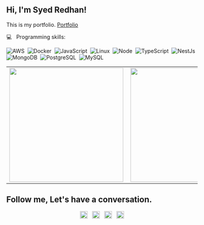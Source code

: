 
##  Hi, I'm Syed Redhan!

This is my portfolio. [Portfolio](https://redpulse96.github.io/red.me)

💻  &nbsp; Programming skills: <br/>


![AWS](https://img.shields.io/badge/-AWS-220052?style=flat&logoColor=fff&logo=amazon)&nbsp;
![Docker](https://img.shields.io/badge/-Docker-099cec?style=flat&logoColor=fff&logo=docker)&nbsp;
![JavaScript](https://img.shields.io/badge/-JavaScript-FEAE32?style=flat&logoColor=fff&logo=javascript)&nbsp;
![Linux](https://img.shields.io/badge/-Linux-f2930d?style=flat&logoColor=fff&logo=linux)&nbsp;
![Node](https://img.shields.io/badge/-Node.js-5B9856?style=flat&logoColor=fff&logo=node.js)&nbsp;
![TypeScript](https://img.shields.io/badge/-TypeScript-007ACC?style=flat&logoColor=fff&logo=typescript)&nbsp;
![NestJs](https://img.shields.io/badge/-Nest.js-ea2845?style=flat&logoColor=fff&logo=nestjs)&nbsp;
![MongoDB](https://img.shields.io/badge/-MongoDB-13aa52?style=flat&logoColor=fff&logo=mongodb)&nbsp;
![PostgreSQL](https://img.shields.io/badge/-PostgreSQL-336791?style=flat&logoColor=fff&logo=postgresql)&nbsp;
![MySQL](https://img.shields.io/badge/-MySQL-336791?style=flat&logoColor=fff&logo=MySQL)&nbsp;

<center>
  <table>
    <tr>
        <td><img width="300px" align="left" src="https://github-readme-stats.vercel.app/api?username=redpulse96&theme=dracula"/></td>
        <td><img width="300px" align="left" src="https://github-readme-stats.vercel.app/api/top-langs/?username=redpulse96&layout=compact&theme=dracula" /></td>
    </tr>   
  </table>
</center>  


## Follow me, Let's have a conversation.

<p align="center">
<a href="https://twitter.com/SyedRedhan" target="blank"><img align="center" src="https://cdn.jsdelivr.net/npm/simple-icons@3.0.1/icons/twitter.svg" alt="syedRedhan" height="20" width="20" /></a>
  &nbsp;
<a href="https://www.linkedin.com/in/redhan-syed-2a3722111/" target="blank"><img align="center" src="https://cdn.jsdelivr.net/npm/simple-icons@3.0.1/icons/linkedin.svg" alt="syedRedhan" height="20" width="20" /></a>
  &nbsp;
<a href="https://www.facebook.com/Dr.Redpulse" target="blank"><img align="center" src="https://cdn.jsdelivr.net/npm/simple-icons@3.0.1/icons/facebook.svg" alt="syedRedhan" height="20" width="20" /></a>
  &nbsp;
<a href="https://www.instagram.com/red.py/" target="blank"><img align="center" src="https://cdn.jsdelivr.net/npm/simple-icons@3.0.1/icons/instagram.svg" alt="syedRedhan" height="20" width="20" /></a>
</p>

